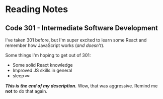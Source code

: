 # Reading Notes

## Code 301 - Intermediate Software Development
I've taken 301 before, but I'm super excited to learn some React and remember how JavaScript works (_and doesn't_).

Some things I'm hoping to get out of 301:
- Some solid React knowledge
- Improved JS skills in general
- ~~sleep :zzz:~~

***This is the end of my description.***
Wow, that was aggressive. Remind me **not** to do that again.
